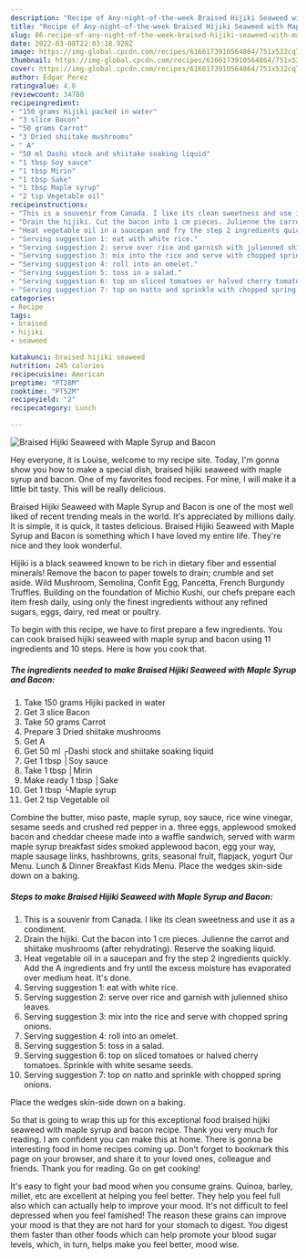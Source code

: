 ```yaml
---
description: "Recipe of Any-night-of-the-week Braised Hijiki Seaweed with Maple Syrup and Bacon"
title: "Recipe of Any-night-of-the-week Braised Hijiki Seaweed with Maple Syrup and Bacon"
slug: 86-recipe-of-any-night-of-the-week-braised-hijiki-seaweed-with-maple-syrup-and-bacon
date: 2022-03-08T22:03:18.928Z
image: https://img-global.cpcdn.com/recipes/6166173910564864/751x532cq70/braised-hijiki-seaweed-with-maple-syrup-and-bacon-recipe-main-photo.jpg
thumbnail: https://img-global.cpcdn.com/recipes/6166173910564864/751x532cq70/braised-hijiki-seaweed-with-maple-syrup-and-bacon-recipe-main-photo.jpg
cover: https://img-global.cpcdn.com/recipes/6166173910564864/751x532cq70/braised-hijiki-seaweed-with-maple-syrup-and-bacon-recipe-main-photo.jpg
author: Edgar Perez
ratingvalue: 4.8
reviewcount: 34780
recipeingredient:
- "150 grams Hijiki packed in water"
- "3 slice Bacon"
- "50 grams Carrot"
- "3 Dried shiitake mushrooms"
- " A"
- "50 ml Dashi stock and shiitake soaking liquid"
- "1 tbsp Soy sauce"
- "1 tbsp Mirin"
- "1 tbsp Sake"
- "1 tbsp Maple syrup"
- "2 tsp Vegetable oil"
recipeinstructions:
- "This is a souvenir from Canada. I like its clean sweetness and use it as a condiment."
- "Drain the hijiki. Cut the bacon into 1 cm pieces. Julienne the carrot and shiitake mushrooms (after rehydrating). Reserve the soaking liquid."
- "Heat vegetable oil in a saucepan and fry the step 2 ingredients quickly. Add the A ingredients and fry until the excess moisture has evaporated over medium heat. It&#39;s done."
- "Serving suggestion 1: eat with white rice."
- "Serving suggestion 2: serve over rice and garnish with julienned shiso leaves."
- "Serving suggestion 3: mix into the rice and serve with chopped spring onions."
- "Serving suggestion 4: roll into an omelet."
- "Serving suggestion 5: toss in a salad."
- "Serving suggestion 6: top on sliced tomatoes or halved cherry tomatoes. Sprinkle with white sesame seeds."
- "Serving suggestion 7: top on natto and sprinkle with chopped spring onions."
categories:
- Recipe
tags:
- braised
- hijiki
- seaweed

katakunci: braised hijiki seaweed 
nutrition: 245 calories
recipecuisine: American
preptime: "PT28M"
cooktime: "PT52M"
recipeyield: "2"
recipecategory: Lunch

---
```



![Braised Hijiki Seaweed with Maple Syrup and Bacon](https://img-global.cpcdn.com/recipes/6166173910564864/751x532cq70/braised-hijiki-seaweed-with-maple-syrup-and-bacon-recipe-main-photo.jpg)

Hey everyone, it is Louise, welcome to my recipe site. Today, I'm gonna show you how to make a special dish, braised hijiki seaweed with maple syrup and bacon. One of my favorites food recipes. For mine, I will make it a little bit tasty. This will be really delicious.

Braised Hijiki Seaweed with Maple Syrup and Bacon is one of the most well liked of recent trending meals in the world. It's appreciated by millions daily. It is simple, it is quick, it tastes delicious. Braised Hijiki Seaweed with Maple Syrup and Bacon is something which I have loved my entire life. They're nice and they look wonderful.

Hijiki is a black seaweed known to be rich in dietary fiber and essential minerals! Remove the bacon to paper towels to drain; crumble and set aside. Wild Mushroom, Semolina, Confit Egg, Pancetta, French Burgundy Truffles. Building on the foundation of Michio Kushi, our chefs prepare each item fresh daily, using only the finest ingredients without any refined sugars, eggs, dairy, red meat or poultry.


To begin with this recipe, we have to first prepare a few ingredients. You can cook braised hijiki seaweed with maple syrup and bacon using 11 ingredients and 10 steps. Here is how you cook that.

<!--inarticleads1-->

##### The ingredients needed to make Braised Hijiki Seaweed with Maple Syrup and Bacon:

1. Take 150 grams Hijiki packed in water
1. Get 3 slice Bacon
1. Take 50 grams Carrot
1. Prepare 3 Dried shiitake mushrooms
1. Get  A
1. Get 50 ml ┌Dashi stock and shiitake soaking liquid
1. Get 1 tbsp │Soy sauce
1. Take 1 tbsp │Mirin
1. Make ready 1 tbsp │Sake
1. Get 1 tbsp └Maple syrup
1. Get 2 tsp Vegetable oil


Combine the butter, miso paste, maple syrup, soy sauce, rice wine vinegar, sesame seeds and crushed red pepper in a. three eggs, applewood smoked bacon and cheddar cheese made into a waffle sandwich, served with warm maple syrup breakfast sides smoked applewood bacon, egg your way, maple sausage links, hashbrowns, grits, seasonal fruit, flapjack, yogurt Our Menu. Lunch &amp; Dinner Breakfast Kids Menu. Place the wedges skin-side down on a baking. 

<!--inarticleads2-->

##### Steps to make Braised Hijiki Seaweed with Maple Syrup and Bacon:

1. This is a souvenir from Canada. I like its clean sweetness and use it as a condiment.
1. Drain the hijiki. Cut the bacon into 1 cm pieces. Julienne the carrot and shiitake mushrooms (after rehydrating). Reserve the soaking liquid.
1. Heat vegetable oil in a saucepan and fry the step 2 ingredients quickly. Add the A ingredients and fry until the excess moisture has evaporated over medium heat. It&#39;s done.
1. Serving suggestion 1: eat with white rice.
1. Serving suggestion 2: serve over rice and garnish with julienned shiso leaves.
1. Serving suggestion 3: mix into the rice and serve with chopped spring onions.
1. Serving suggestion 4: roll into an omelet.
1. Serving suggestion 5: toss in a salad.
1. Serving suggestion 6: top on sliced tomatoes or halved cherry tomatoes. Sprinkle with white sesame seeds.
1. Serving suggestion 7: top on natto and sprinkle with chopped spring onions.


Place the wedges skin-side down on a baking. 

So that is going to wrap this up for this exceptional food braised hijiki seaweed with maple syrup and bacon recipe. Thank you very much for reading. I am confident you can make this at home. There is gonna be interesting food in home recipes coming up. Don't forget to bookmark this page on your browser, and share it to your loved ones, colleague and friends. Thank you for reading. Go on get cooking!

It's easy to fight your bad mood when you consume grains. Quinoa, barley, millet, etc are excellent at helping you feel better. They help you feel full also which can actually help to improve your mood. It's not difficult to feel depressed when you feel famished! The reason these grains can improve your mood is that they are not hard for your stomach to digest. You digest them faster than other foods which can help promote your blood sugar levels, which, in turn, helps make you feel better, mood wise.
